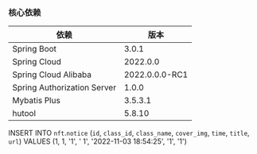 ### 核心依赖

| 依赖                          | 版本             |
|-----------------------------|----------------|
| Spring Boot                 | 3.0.1          |
| Spring Cloud                | 2022.0.0       |
| Spring Cloud Alibaba        | 2022.0.0.0-RC1 |
| Spring Authorization Server | 1.0.0          |
| Mybatis Plus                | 3.5.3.1        |
| hutool                      | 5.8.10         |

INSERT INTO `nft`.`notice` (`id`, `class_id`, `class_name`, `cover_img`, `time`, `title`, `url`) VALUES (1, 1, '1', '
1', '2022-11-03 18:54:25', '1', '1')